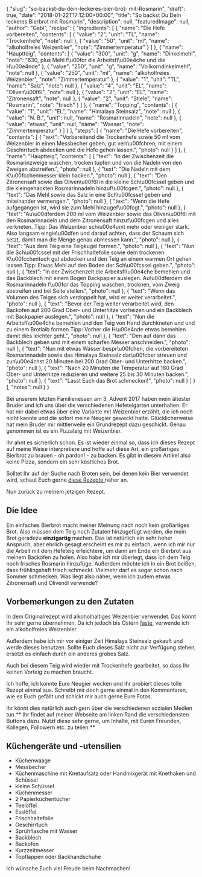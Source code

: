 {
    "slug": "so-backst-du-dein-leckeres-bier-brot- mit-Rosmarin",
    "draft": true,
    "date": "2018-01-22T17:12:00+00:00",
    "title": "So backst Du Dein leckeres Bierbrot mit Rosmarin",
    "description": null,
    "featuredImage": null,
    "author": "Gabi",
    "recipe": {
        "ingredients": [
            {
                "name": "Die Hefe vorbereiten",
                "contents": [
                    {
                        "value": "2",
                        "unit": "TL",
                        "name": "Trockenhefe",
                        "note": null
                    },
                    {
                        "value": "50",
                        "unit": "ml",
                        "name": "alkoholfreies Weizenbier",
                        "note": "Zimmertemperatur"
                    }
                ]
            },
            {
                "name": "Hauptteig",
                "contents": [
                    {
                        "value": "300",
                        "unit": "g",
                        "name": "Dinkelmehl",
                        "note": "630, plus Mehl f\u00fcr die Arbeitsfl\u00e4che und die H\u00e4nde"
                    },
                    {
                        "value": "250",
                        "unit": "g",
                        "name": "Vollkorndinkelmehl",
                        "note": null
                    },
                    {
                        "value": "250",
                        "unit": "ml",
                        "name": "alkoholfreies Weizenbier",
                        "note": "Zimmertemperatur"
                    },
                    {
                        "value": "1",
                        "unit": "TL",
                        "name": "Salz",
                        "note": null
                    },
                    {
                        "value": "4",
                        "unit": "EL",
                        "name": "Oliven\u00f6l",
                        "note": null
                    },
                    {
                        "value": "2",
                        "unit": "EL",
                        "name": "Zitronensaft",
                        "note": null
                    },
                    {
                        "value": "2",
                        "unit": "Stiele",
                        "name": "Rosmarin",
                        "note": "frisch"
                    }
                ]
            },
            {
                "name": "Topping",
                "contents": [
                    {
                        "value": "1",
                        "unit": "EL",
                        "name": "Himalaya Steinsalz",
                        "note": null
                    },
                    {
                        "value": "N. B.",
                        "unit": null,
                        "name": "Rosmarinnadeln",
                        "note": null
                    },
                    {
                        "value": "etwas",
                        "unit": null,
                        "name": "Wasser",
                        "note": "Zimmertemperatur"
                    }
                ]
            }
        ],
        "steps": [
            {
                "name": "Die Hefe vorbereiten",
                "contents": [
                    {
                        "text": "Vorbereitend die Trockenhefe sowie 50 ml vom Weizenbier in einen Messbecher geben, gut verr\u00fchren, mit einem Geschirrtuch abdecken und die Hefe gehen lassen.",
                        "photo": null
                    }
                ]
            },
            {
                "name": "Hauptteig",
                "contents": [
                    {
                        "text": "In der Zwischenzeit die Rosmarinzweige waschen, trocken tupfen und von die Nadeln von den Zweigen abstreifen.",
                        "photo": null
                    },
                    {
                        "text": "Die Nadeln mit dem K\u00fcchenmesser klein hacken.",
                        "photo": null
                    },
                    {
                        "text": "Den Zitronensaft sowie das Oliven\u00f6l in die kleine Sch\u00fcssel geben und die kleingehackten Rosmarinnadeln hinzuf\u00fcgen.",
                        "photo": null
                    },
                    {
                        "text": "Das Mehl sowie das Salz in eine Sch\u00fcssel geben und miteinander vermengen.",
                        "photo": null
                    },
                    {
                        "text": "Wenn die Hefe aufgegangen ist, wird sie zum Mehl hinzugef\u00fcgt.",
                        "photo": null
                    },
                    {
                        "text": "Au\u00dferdem 200 ml vom Weizenbier sowie das Oliven\u00f6l mit den Rosmarinnadeln und dem Zitronensaft hinzuf\u00fcgen und alles verkneten. Tipp: Das Weizenbier sch\u00e4umt mehr oder weniger stark. Also langsam eingie\u00dfen und darauf achten, dass der Schaum sich setzt, damit man die Menge genau abmessen kann.",
                        "photo": null
                    },
                    {
                        "text": "Aus dem Teig eine Teigkugel formen.",
                        "photo": null
                    },
                    {
                        "text": "Nun die Sch\u00fcssel mit der Frischhaltefolie sowie dem trockenen K\u00fcchentuch gut abdecken und den Teig an einem warmen Ort gehen lassen.Tipp: Etwas Mehl auf den Boden der Sch\u00fcssel geben.",
                        "photo": null
                    },
                    {
                        "text": "In der Zwischenzeit die Arbeitsfl\u00e4che bemehlen und das Backblech mit einem Bogen Backpapier auslegen.  Au\u00dferdem die Rosmarinnadeln f\u00fcr das Topping waschen, trocknen, vom Zweig abstreifen und bei Seite stellen.",
                        "photo": null
                    },
                    {
                        "text": "Wenn das Volumen des Teiges sich verdoppelt hat, wird er weiter verarbeitet.",
                        "photo": null
                    },
                    {
                        "text": "Bevor der Teig weiter verarbeitet wird, den Backofen auf 200 Grad Ober- und Unterhitze vorheizen und ein Backblech mit Backpapier auslegen.",
                        "photo": null
                    },
                    {
                        "text": "Nun die Arbeitsfl\u00e4che bemehlen und den Teig von Hand durchkneten und  und zu einem Brotlaib formen Tipp: Vorher die H\u00e4nde etwas bemehlen damit dies leichter geht.",
                        "photo": null
                    },
                    {
                        "text": "Den auf dann das Backblech geben und mit einem scharfen Messer anschneiden.",
                        "photo": null
                    },
                    {
                        "text": "Nun mit etwas Wasser bespr\u00fchen, die vorbereiteten Rosmarinnadeln sowie das Himalaya Steinsalz dar\u00fcber streuen und zun\u00e4chst 20 Minuten bei 200 Grad Ober- und Unterhitze backen.",
                        "photo": null
                    },
                    {
                        "text": "Nach 20 Minuten die Temperatur auf 180 Grad Ober- und Unterhitze reduzieren und weitere 25 bis 30 Minuten backen.",
                        "photo": null
                    },
                    {
                        "text": "Lasst Euch das Brot schmecken!",
                        "photo": null
                    }
                ]
            }
        ],
        "notes": null
    }
}

Bei unserem letzten Familienessen am 3. Advent 2017 haben mein ältester Bruder und ich uns über die verschiedenen Hefeteigarten unterhalten. Er hat mir dabei etwas über eine Variante mit Weizenbier erzählt, die ich noch nicht kannte und die sofort meine Neugier geweckt hatte. Glücklicherweise hat mein Bruder mir mittlerweile ein Grundrezept dazu geschickt. Genau genommen ist es ein Pizzateig mit Weizenbier.

Ihr ahnt es sicherlich schon. Es ist wieder einmal so, dass ich dieses Rezept auf meine Weise interpretiere und hoffe auf diese Art, ein großartiges Bierbrot zu brauen - oh pardon! - zu backen. Es gibt in diesem Artikel also keine Pizza, sondern ein sehr köstliches Brot.

Solltet Ihr auf der Suche nach Broten sein, bei denen kein Bier verwendet wird, schaut Euch gerne [diese Rezepte ](https://kochfokus.de/search/?q=brot "diese Rezepte ") näher an.

Nun zurück zu meinem jetzigen Rezept.

## Die Idee

Ein einfaches Bierbrot macht meiner Meinung nach noch kein großartiges Brot. Also müssen dem Teig noch Zutaten hinzugefügt werden, die mein Brot geradezu **einzigartig** machen. Das ist natürlich ein sehr hoher Anspruch, aber ehrlich gesagt erscheint es mir zu einfach, wenn ich mir nur die Arbeit mit dem Hefeteig erleichtere, um dann am Ende ein Bierbrot aus meinem Backofen zu holen. Also habe ich mir überlegt, dass ich dem Teig noch frisches Rosmarin hinzufüge. Außerdem möchte ich in ein Brot beißen, dass frühlingshaft frisch schmeckt. Vielmehr darf es sogar schon nach Sommer schmecken. Was liegt also näher, wenn ich zudem etwas Zitronensaft und Olivenöl verwende?

## Vorbemerkungen zu den Zutaten

In dem Originalrezept wird alkoholhaltiges Weizenbier verwendet. Das könnt Ihr sehr gerne übernehmen. Da ich jedoch bis Ostern [faste](https://kochfokus.de/artikel/sieben-motivationshilfen-wie-man-die-fastenzeit-durchhaelt/ "faste"), verwende ich ein alkoholfreies Weizenbier.

Außerdem habe ich mir vor einiger Zeit Himalaya Steinsalz gekauft und werde dieses benutzen. Sollte Euch dieses Salz nicht zur Verfügung stehen, ersetzt es einfach durch ein anderes grobes Salz.

Auch bei diesem Teig wird wieder mit Trockenhefe gearbeitet, so dass Ihr keinen Vorteig zu machen braucht.

Ich hoffe, ich konnte Eure Neugier wecken und Ihr probiert dieses tolle Rezept einmal aus. Schreibt mir doch gerne einmal in den Kommentaren, wie es Euch gefällt und schickt mir auch gerne Eure Fotos.

Ihr könnt dies natürlich auch gern über die verschiedenen sozialen Medien tun.** Ihr findet auf meiner Webseite am linken Rand die verschiedensten Buttons dazu. Nutzt diese sehr gerne, um Inhalte, mit Euren Freunden, Kollegen, Followern etc. zu teilen.**

## Küchengeräte und -utensilien

- Küchenwaage
- Messbecher
- Küchenmaschine mit Knetaufsatz  oder Handmixgerät mit Knethaken und Schüssel
- kleine Schüssel
- Küchenmesser
- 2 Papierküchentücher
- Teelöffel
- Esslöffel
- Frischhaltefolie
- Geschirrtuch
- Sprühflasche mit Wasser
- Backblech
- Backofen
- Kurzzeitmesser
- Topflappen oder Backhandschuhe

Ich wünsche Euch viel Freude beim Nachmachen!
